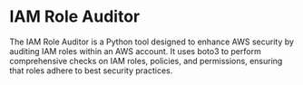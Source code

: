 # IAM Role Auditor
The IAM Role Auditor is a Python tool designed to enhance AWS security by auditing IAM roles within an AWS account. It uses boto3 to perform comprehensive checks on IAM roles, policies, and permissions, ensuring that roles adhere to best security practices.
